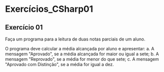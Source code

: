 # Exercícios_CSharp01

<h2>Exercício 01</h2>

Faça um programa para a leitura de duas notas parciais de um aluno. 

O programa deve calcular a média alcançada por aluno e apresentar:
a. A mensagem "Aprovado", se a média alcançada for maior ou igual a sete;
b. A mensagem "Reprovado", se a média for menor do que sete;
c. A mensagem "Aprovado com Distinção", se a média for igual a dez.



